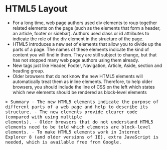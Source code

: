 # HTML5 Layout

- For a long time, web page authors used div elements to  roup
together related elements on the page (such as the elements that form a header, an article, footer or sidebar). Authors used class or id attributes to indicate the role of the div element in the structure of the page.
- HTML5 introduces a new set of elements that allow you to divide up the
parts of a page. The names of these elements indicate the kind of content
you will find in them. They are still subject to change, but that has not
stopped many web page authors using them already.
- New tags just like Header, Footer, Navigation, Article, Aside, section and heading group.
- Older browsers that do not
know the new HTML5 elements
will automatically treat them as
inline elements. Therefore, to
help older browsers, you should
include the line of CSS on the
left which states which new
elements should be rendered as
block-level elements
<kbd>
> Summary
- The new HTML5 elements indicate the purpose of
different parts of a web page and help to describe
its structure.
- The new elements provide clearer code (compared
with using multiple <div> elements).
- Older browsers that do not understand HTML5
elements need to be told which elements are
block-level elements.
- To make HTML5 elements work in Internet Explorer 8
(and older versions of IE), extra JavaScript is needed,
which is available free from Google.